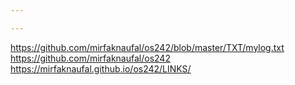 ```yaml
---

---
```

https://github.com/mirfaknaufal/os242/blob/master/TXT/mylog.txt
https://github.com/mirfaknaufal/os242
https://mirfaknaufal.github.io/os242/LINKS/
